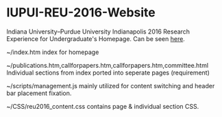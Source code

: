 # IUPUI-REU-2016-Website
Indiana University–Purdue University Indianapolis 2016 Research Experience for Undergraduate's Homepage.
Can be seen [here](http://www.engr.iupui.edu/departments/cigt/reu/workshop/index.htm). 

~/index.htm index for homepage

~/publications.htm,callforpapers.htm,callforpapers.htm,committee.html 
Individual sections from index ported into seperate pages (requirement)
      

~/scripts/management.js mainly utilized for content switching and header bar placement fixation. 

~/CSS/reu2016_content.css contains page & individual section CSS. 
